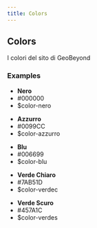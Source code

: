 ```yaml
---
title: Colors
---
```

## Colors
I colori del sito di GeoBeyond

### Examples
<div class="library__example">
  <div class="library__color-swatch">
    <span class="library__color-swatch__preview" style="background-color: #000000"></span>
    <ul class="library__color-swatch__details">
      <li><strong>Nero</strong></li>
      <li>#000000</li>
      <li>$color-nero</li>
    </ul>
  </div>

  <div class="library__color-swatch">
    <span class="library__color-swatch__preview" style="background-color: #0099CC"></span>
    <ul class="library__color-swatch__details">
      <li><strong>Azzurro</strong></li>
      <li>#0099CC</li>
      <li>$color-azzurro</li>
    </ul>
    <span class="library__color-swatch__preview" style="background-color: #006699"></span>
    <ul class="library__color-swatch__details">
      <li><strong>Blu</strong></li>
      <li>#006699</li>
      <li>$color-blu</li>
    </ul>
  </div>

  <div class="library__color-swatch">
    <span class="library__color-swatch__preview" style="background-color: #7AB51D"></span>
	<ul class="library__color-swatch__details">
      <li><strong>Verde Chiaro</strong></li>
      <li>#7AB51D</li>
      <li>$color-verdec</li>
    </ul>
	<span class="library__color-swatch__preview" style="background-color: #457A1C"></span>
    <ul class="library__color-swatch__details">
      <li><strong>Verde Scuro</strong></li>
      <li>#457A1C</li>
      <li>$color-verdes</li>
    </ul>
  </div>
</div>

